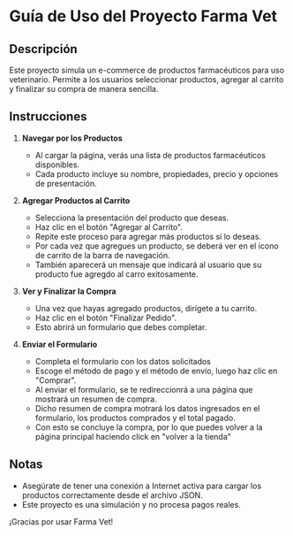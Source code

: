 # Guía de Uso del Proyecto Farma Vet

## Descripción
Este proyecto simula un e-commerce de productos farmacéuticos para uso veterinario. Permite a los usuarios seleccionar productos, agregar al carrito y finalizar su compra de manera sencilla.

## Instrucciones

1. **Navegar por los Productos**
   - Al cargar la página, verás una lista de productos farmacéuticos disponibles.
   - Cada producto incluye su nombre, propiedades, precio y opciones de presentación.

2. **Agregar Productos al Carrito**
   - Selecciona la presentación del producto que deseas.
   - Haz clic en el botón "Agregar al Carrito".
   - Repite este proceso para agregar más productos si lo deseas.
   - Por cada vez que agregues un producto, se deberá ver en el ícono de carrito de la barra de navegación.
   - También aparecerá un mensaje que indicará al usuario que su producto fue agregdo al carro exitosamente.

3. **Ver y Finalizar la Compra**
   - Una vez que hayas agregado productos, dirígete a tu carrito.
   - Haz clic en el botón "Finalizar Pedido".
   - Esto abrirá un formulario que debes completar.

4. **Enviar el Formulario**
   - Completa el formulario con los datos solicitados
   - Escoge el método de pago y el método de envío, luego haz clic en "Comprar".
   - Al enviar el formulario, se te redireccionrá a una página que mostrará un resumen de compra.
   - Dicho resumen de compra motrará los datos ingresados en el formulario, los productos comprados y el total pagado.
   - Con esto se concluye la compra, por lo que puedes volver a la página principal haciendo click en "volver a la tienda"

## Notas
- Asegúrate de tener una conexión a Internet activa para cargar los productos correctamente desde el archivo JSON.
- Este proyecto es una simulación y no procesa pagos reales.

¡Gracias por usar Farma Vet!

